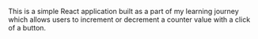 This is a simple React application built as a part of my learning journey which allows users to increment or decrement a counter value with a click of a button. 
